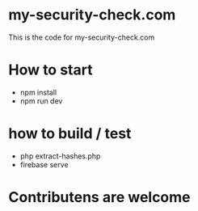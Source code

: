 # my-security-check.com

This is the code for my-security-check.com

# How to start

- npm install
- npm run dev

# how to build / test

- php extract-hashes.php
- firebase serve

# Contributens are welcome

